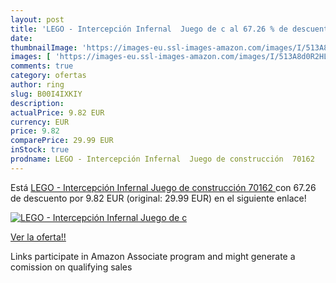 ```yaml
---
layout: post
title: 'LEGO - Intercepción Infernal  Juego de c al 67.26 % de descuento'
date: 
thumbnailImage: 'https://images-eu.ssl-images-amazon.com/images/I/513A8d0R2HL._SL200_.jpg'
images: [ 'https://images-eu.ssl-images-amazon.com/images/I/513A8d0R2HL._SL200_.jpg' ]
comments: true
category: ofertas
author: ring
slug: B00I4IXKIY
description:
actualPrice: 9.82 EUR
currency: EUR
price: 9.82
comparePrice: 29.99 EUR
inStock: true
prodname: LEGO - Intercepción Infernal  Juego de construcción  70162 
---
```


Está [LEGO - Intercepción Infernal  Juego de construcción  70162 ](https://www.amazon.es/dp/B00I4IXKIY/?tag=tolees-21) con 67.26 de descuento por 9.82 EUR (original: 29.99 EUR) en el siguiente enlace!

[![LEGO - Intercepción Infernal  Juego de c](https://images-eu.ssl-images-amazon.com/images/I/513A8d0R2HL._SL200_.jpg)](https://www.amazon.es/dp/B00I4IXKIY/?tag=tolees-21)

[Ver la oferta!!](https://www.amazon.es/dp/B00I4IXKIY/?tag=tolees-21)

Links participate in Amazon Associate program and might generate a comission on qualifying sales


